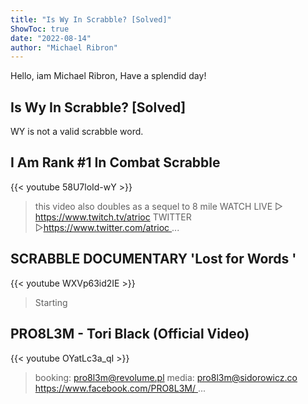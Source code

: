 ```yaml
---
title: "Is Wy In Scrabble? [Solved]"
ShowToc: true 
date: "2022-08-14"
author: "Michael Ribron" 
---
```


Hello, iam Michael Ribron, Have a splendid day!
## Is Wy In Scrabble? [Solved]
WY is not a valid scrabble word.

## I Am Rank #1 In Combat Scrabble
{{< youtube 58U7loId-wY >}}
>this video also doubles as a sequel to 8 mile WATCH LIVE ▻ https://www.twitch.tv/atrioc TWITTER ▻https://www.twitter.com/atrioc ...

## SCRABBLE DOCUMENTARY 'Lost for Words '
{{< youtube WXVp63id2IE >}}
>Starting

## PRO8L3M - Tori Black (Official Video)
{{< youtube OYatLc3a_qI >}}
>booking: pro8l3m@revolume.pl media: pro8l3m@sidorowicz.co https://www.facebook.com/PRO8L3M/ ...

